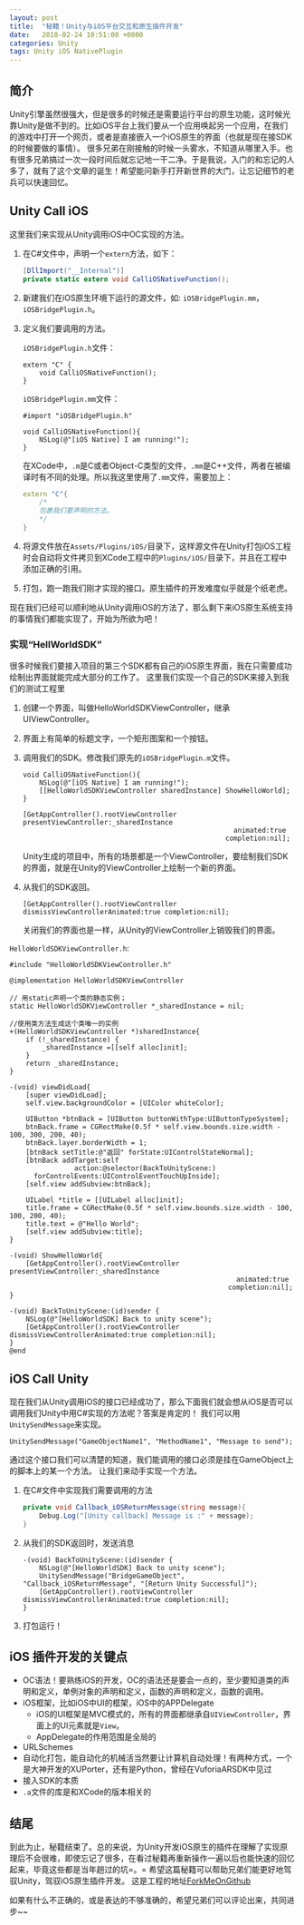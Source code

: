 ```yaml
---
layout: post
title:  "秘籍！Unity与iOS平台交互和原生插件开发"
date:   2018-02-24 10:51:00 +0800
categories: Unity
tags: Unity iOS NativePlugin 
---
```


## 简介
Unity引擎虽然很强大，但是很多的时候还是需要运行平台的原生功能，这时候光靠Unity是做不到的。比如iOS平台上我们要从一个应用唤起另一个应用，在我们的游戏中打开一个网页，或者是直接嵌入一个iOS原生的界面（也就是现在接SDK的时候要做的事情）。
很多兄弟在刚接触的时候一头雾水，不知道从哪里入手。也有很多兄弟搞过一次一段时间后就忘记地一干二净。于是我说，入门的和忘记的人多了，就有了这个文章的诞生！希望能问新手打开新世界的大门，让忘记细节的老兵可以快速回忆。

## Unity Call iOS 
这里我们来实现从Unity调用iOS中OC实现的方法。
1.	在C#文件中，声明一个`extern`方法，如下：

	```csharp
	[DllImport("__Internal")]
	private static extern void CalliOSNativeFunction();
	```

2. 新建我们在iOS原生环境下运行的源文件，如: `iOSBridgePlugin.mm`，`iOSBridgePlugin.h`。
3. 定义我们要调用的方法。

	`iOSBridgePlugin.h`文件：

	```objc
	extern "C" {
		void CalliOSNativeFunction();
	}
	```

	`iOSBridgePlugin.mm`文件：

	```objc
	#import "iOSBridgePlugin.h"

	void CalliOSNativeFunction(){
		NSLog(@"[iOS Native] I am running!");
	}

	```

	在XCode中，`.m`是C或者Object-C类型的文件，`.mm`是C++文件，两者在被编译时有不同的处理。所以我这里使用了`.mm`文件，需要加上：

	```cpp
	extern "C"{
		/* 
		包裹我们要声明的方法。
		*/
	}
	```
4. 将源文件放在`Assets/Plugins/iOS/`目录下，这样源文件在Unity打包iOS工程时会自动将文件拷贝到XCode工程中的`Plugins/iOS/`目录下，并且在工程中添加正确的引用。

5. 打包，跑一跑我们刚才实现的接口。原生插件的开发难度似乎就是个纸老虎。

现在我们已经可以顺利地从Unity调用iOS的方法了，那么剩下来iOS原生系统支持的事情我们都能实现了，开始为所欲为吧！

### 实现“HellWorldSDK”
很多时候我们要接入项目的第三个SDK都有自己的iOS原生界面，我在只需要成功绘制出界面就能完成大部分的工作了。
这里我们实现一个自己的SDK来接入到我们的测试工程里
1. 创建一个界面，叫做HelloWorldSDKViewController，继承UIViewController。
2. 界面上有简单的标题文字，一个矩形图案和一个按钮。
3. 调用我们的SDK。修改我们原先的`iOSBridgePlugin.m`文件。

	```objc
	void CalliOSNativeFunction(){
		NSLog(@"[iOS Native] I am running!");
		[[HelloWorldSDKViewController sharedInstance] ShowHelloWorld];
	}
	```

	```objc
	[GetAppController().rootViewController presentViewController:_sharedInstance
														animated:true
													  completion:nil];
	```
	Unity生成的项目中，所有的场景都是一个ViewController，要绘制我们SDK的界面，就是在Unity的ViewController上绘制一个新的界面。

4. 从我们的SDK返回。
	```objc
	[GetAppController().rootViewController dismissViewControllerAnimated:true completion:nil];
	```
	关闭我们的界面也是一样，从Unity的ViewController上销毁我们的界面。

`HelloWorldSDKViewController.h`:
```objc
#include "HelloWorldSDKViewController.h"

@implementation HelloWorldSDKViewController

// 用static声明一个类的静态实例；
static HelloWorldSDKViewController *_sharedInstance = nil;

//使用类方法生成这个类唯一的实例
+(HelloWorldSDKViewController *)sharedInstance{
    if (!_sharedInstance) {
        _sharedInstance =[[self alloc]init];
    }
    return _sharedInstance;
}

-(void) viewDidLoad{
    [super viewDidLoad];
    self.view.backgroundColor = [UIColor whiteColor];

    UIButton *btnBack = [UIButton buttonWithType:UIButtonTypeSystem];
    btnBack.frame = CGRectMake(0.5f * self.view.bounds.size.width - 100, 300, 200, 40);
    btnBack.layer.borderWidth = 1;
    [btnBack setTitle:@"返回" forState:UIControlStateNormal];
    [btnBack addTarget:self
                action:@selector(BackToUnityScene:)
      forControlEvents:UIControlEventTouchUpInside];
    [self.view addSubview:btnBack];

    UILabel *title = [[UILabel alloc]init];
    title.frame = CGRectMake(0.5f * self.view.bounds.size.width - 100, 100, 200, 40);
    title.text = @"Hello World";
    [self.view addSubview:title];
}

-(void) ShowHelloWorld{
    [GetAppController().rootViewController presentViewController:_sharedInstance
                                                        animated:true
                                                      completion:nil];
}

-(void) BackToUnityScene:(id)sender {
    NSLog(@"[HelloWorldSDK] Back to unity scene");
    [GetAppController().rootViewController dismissViewControllerAnimated:true completion:nil];
}
@end

```

## iOS Call Unity
现在我们从Unity调用iOS的接口已经成功了，那么下面我们就会想从iOS是否可以调用我们Unity中用C#实现的方法呢？答案是肯定的！
我们可以用`UnitySendMessage`来实现。
```objc
UnitySendMessage("GameObjectName1", "MethodName1", "Message to send");
```
通过这个接口我们可以清楚的知道，我们能调用的接口必须是挂在GameObject上的脚本上的某一个方法。
让我们来动手实现一个方法。
1. 在C#文件中实现我们需要调用的方法
	```csharp
	private void Callback_iOSReturnMessage(string message){
		Debug.Log("[Unity callback] Message is :" + message);
	}
	```
2. 从我们的SDK返回时，发送消息
	```objc
	-(void) BackToUnityScene:(id)sender {
		NSLog(@"[HelloWorldSDK] Back to unity scene");
		UnitySendMessage("BridgeGameObject", "Callback_iOSReturnMessage", "[Return Unity Successful]");
		[GetAppController().rootViewController dismissViewControllerAnimated:true completion:nil];
	}
	```
3. 打包运行！

## iOS 插件开发的关键点
* OC语法！要熟练iOS的开发，OC的语法还是要会一点的，至少要知道类的声明和定义，单例对象的声明和定义，函数的声明和定义，函数的调用。
* iOS框架，比如iOS中UI的框架，iOS中的APPDelegate
	* iOS的UI框架是MVC模式的，所有的界面都继承自`UIViewController`，界面上的UI元素就是`View`。
	* AppDelegate的作用范围是全局的
* URLSchemes
* 自动化打包，能自动化的机械活当然要让计算机自动处理！有两种方式，一个是大神开发的XUPorter，还有是Python，曾经在VuforiaARSDK中见过
* 接入SDK的本质
* `.a`文件的库是和XCode的版本相关的

## 结尾
到此为止，秘籍结束了。总的来说，为Unity开发iOS原生的插件在理解了实现原理后不会很难，即使忘记了很多，在看过秘籍再重新操作一遍以后也能快速的回忆起来，毕竟这些都是当年趟过的坑=。=
希望这篇秘籍可以帮助兄弟们能更好地驾驭Unity，驾驭iOS原生插件开发。
这是工程的地址[ForkMeOnGithub](https://github.com/aaBaO/DemoRepository.git)

如果有什么不正确的，或是表达的不够准确的，希望兄弟们可以评论出来，共同进步~~
